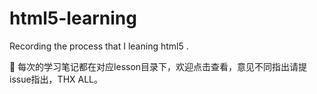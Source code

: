 # html5-learning
Recording the process that I leaning html5 .

🍔 每次的学习笔记都在对应lesson目录下，欢迎点击查看，意见不同指出请提issue指出，THX ALL。